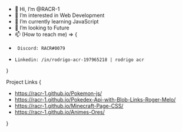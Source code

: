 - 👋 Hi, I’m @RACR-1
- 👀 I’m interested in Web Development
- 🌱 I’m currently learning JavaScript
- 💞️ I’m looking to Future
- 📫 (How to reach me) => {
-      Discord: RACR#0079 
-     Linkedin: /in/rodrigo-acr-197965218 | rodrigo acr
}

Project Links { 

 - https://racr-1.github.io/Pokemon-js/ 
 - https://racr-1.github.io/Pokedex-Api-with-Blob-Links-Roger-Melo/
 - https://racr-1.github.io/Minecraft-Page-CSS/
 - https://racr-1.github.io/Animes-Ores/

  }
